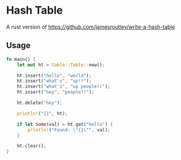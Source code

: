 # Hash Table

A rust version of https://github.com/jamesroutley/write-a-hash-table

## Usage

```rust
fn main() {
    let mut ht = table::Table::new();

    ht.insert("hello", "world");
    ht.insert("what's", "up!!");
    ht.insert("what's", "up people!!");
    ht.insert("hey", "people!!");

    ht.delete("hey");

    println!("{}", ht);

    if let Some(val) = ht.get("hello") {
        println!("Found: \"{}\"", val);
    }

    ht.clear();
}
```
